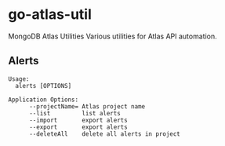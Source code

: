 # go-atlas-util
MongoDB Atlas Utilities
Various utilities for Atlas API automation.

## Alerts

```
Usage:
  alerts [OPTIONS]

Application Options:
      --projectName= Atlas project name
      --list         list alerts
      --import       export alerts
      --export       export alerts
      --deleteAll    delete all alerts in project
```
